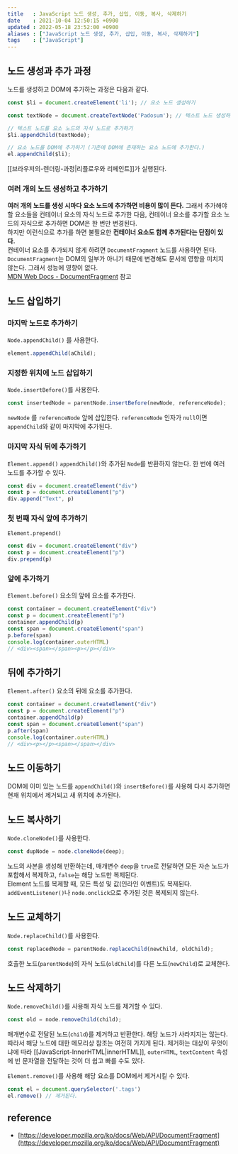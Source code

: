 ```yaml
---
title   : JavaScript 노드 생성, 추가, 삽입, 이동, 복사, 삭제하기 
date    : 2021-10-04 12:50:15 +0900
updated : 2022-05-18 23:52:00 +0900
aliases : ["JavaScript 노드 생성, 추가, 삽입, 이동, 복사, 삭제하기"]
tags    : ["JavaScript"]
---
```

## 노드 생성과 추가 과정  
노드를 생성하고 DOM에 추가하는 과정은 다음과 같다.  
```javascript
const $li = document.createElement('li'); // 요소 노드 생성하기

const textNode = document.createTextNode('Padosum'); // 텍스트 노드 생성하기

// 텍스트 노드를 요소 노드의 자식 노드로 추가하기
$li.appendChild(textNode);

// 요소 노드를 DOM에 추가하기 (기존에 DOM에 존재하는 요소 노드에 추가한다.)
el.appendChild($li);
```
[[브라우저의-렌더링-과정|리플로우와 리페인트]]가 실행된다. 

### 여러 개의 노드 생성하고 추가하기
**여러 개의 노드를 생성 시마다 요소 노드에 추가하면 비용이 많이 든다.** 그래서 추가해야 할 요소들을 컨테이너 요소의 자식 노드로 추가한 다음, 컨테이너 요소를 추가할 요소 노드의 자식으로 추가하면 DOM은 한 번만 변경된다.  
하지만 이런식으로 추가를 하면 불필요한 **컨테이너 요소도 함께 추가된다는 단점이 있다.**  
컨테이너 요소를 추가되지 않게 하려면 `DocumentFragment` 노드를 사용하면 된다.  `DocumentFragment`는 DOM의 일부가 아니기 때문에 변경해도 문서에 영향을 미치지 않는다. 그래서 성능에 영향이 없다.  
[MDN Web Docs - DocumentFragment](https://developer.mozilla.org/ko/docs/Web/API/DocumentFragment) 참고 

## 노드 삽입하기 
### 마지막 노드로 추가하기 
`Node.appendChild()` 를 사용한다.  
```javascript
element.appendChild(aChild);
```

### 지정한 위치에 노드 삽입하기 
`Node.insertBefore()`를 사용한다. 
```javascript
const insertedNode = parentNode.insertBefore(newNode, referenceNode);
```
`newNode` 를 `referenceNode` 앞에 삽입한다. `referenceNode` 인자가 `null`이면 `appendChild`와 같이 마지막에 추가된다.  

### 마지막 자식 뒤에 추가하기
`Element.append()`
`appendChild()`와 추가된 `Node`를 반환하지 않는다. 한 번에 여러 노드를 추가할 수 있다.
```javascript
const div = document.createElement("div")
const p = document.createElement("p")
div.append("Text", p)
```

### 첫 번째 자식 앞에 추가하기
`Element.prepend()`
```javascript
const div = document.createElement("div")
const p = document.createElement("p")
div.prepend(p)
```

### 앞에 추가하기
`Element.before()`
요소의 앞에 요소를 추가한다.
```javascript
const container = document.createElement("div")
const p = document.createElement("p")
container.appendChild(p)
const span = document.createElement("span")
p.before(span)
console.log(container.outerHTML)
// <div><span></span><p></p></div>
```

## 뒤에 추가하기
`Element.after()`
요소의 뒤에 요소를 추가한다.
```javascript
const container = document.createElement("div")
const p = document.createElement("p")
container.appendChild(p)
const span = document.createElement("span")
p.after(span)
console.log(container.outerHTML)
// <div><p></p><span></span></div>
```

## 노드 이동하기
DOM에 이미 있는 노드를 `appendChild()`와 `insertBefore()`를 사용해 다시 추가하면 현재 위치에서 제거되고 새 위치에 추가된다.  

## 노드 복사하기
`Node.cloneNode()`를 사용한다.  
```javascript
const dupNode = node.cloneNode(deep);
```
노드의 사본을 생성해 반환하는데, 매개변수 `deep`을 `true`로 전달하면 모든 자손 노드가 포함해서 복제하고, `false`는 해당 노드만 복제된다.  
Element 노드를 복제할 때, 모든 특성 및 값(인라인 이벤트)도 복제된다. `addEventListener()`나  `node.onclick`으로 추가된 것은 복제되지 않는다.

## 노드 교체하기 
`Node.replaceChild()`를 사용한다.  
```javascript
const replacedNode = parentNode.replaceChild(newChild, oldChild);
```
호출한 노드(`parentNode`)의 자식 노드(`oldChild`)를 다른 노드(`newChild`)로 교체한다. 

## 노드 삭제하기 
`Node.removeChild()`를 사용해 자식 노드를 제거할 수 있다.
```javascript
const old = node.removeChild(child);
```
매개변수로 전달된 노드(`child`)를 제거하고 반환한다. 해당 노드가 사라지지는 않는다. 따라서 해당 노드에 대한 메모리상 참조는 여전히 가지게 된다.  제거하는 대상이 무엇이냐에 따라 [[JavaScript-InnerHTML|innerHTML]], `outerHTML`, `textContent` 속성에 빈 문자열을 전달하는 것이 더 쉽고 빠를 수도 있다.

`Element.remove()`를 사용해 해당 요소를 DOM에서 제거시킬 수 있다.
```javascript
const el = document.querySelector('.tags')
el.remove() // 제거된다.
```

## reference
- [https://developer.mozilla.org/ko/docs/Web/API/DocumentFragment](https://developer.mozilla.org/ko/docs/Web/API/DocumentFragment)
